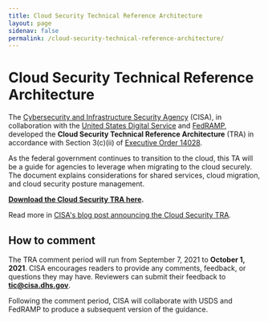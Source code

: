 ```yaml
---
title: Cloud Security Technical Reference Architecture
layout: page
sidenav: false
permalink: /cloud-security-technical-reference-architecture/
---
```


# Cloud Security Technical Reference Architecture

The [Cybersecurity and Infrastructure Security Agency](https://cisa.gov) (CISA), in collaboration with the [United States Digital Service](https://usds.gov) and [FedRAMP](https://www.fedramp.gov), developed the **Cloud Security Technical Reference Architecture** (TRA) in accordance with Section 3(c)(ii) of [Executive Order 14028](https://www.whitehouse.gov/briefing-room/presidential-actions/2021/05/12/executive-order-on-improving-the-nations-cybersecurity/).

As the federal government continues to transition to the cloud, this TA will be a guide for agencies to leverage when migrating to the cloud securely. The document explains considerations for shared services, cloud migration, and cloud security posture management.

**[Download the Cloud Security TRA here](https://cisa.gov/publication/cloud-security-technical-reference-architecture).**

Read more in [CISA's blog post announcing the Cloud Security TRA](https://www.cisa.gov/blog/2021/09/07/cloudy-chance-migration-helping-agencies-make-move-cloud).

## How to comment

The TRA comment period will run from September 7, 2021 to **October 1, 2021**. CISA encourages readers to provide any comments, feedback, or questions they may have. Reviewers can submit their feedback to **[tic@cisa.dhs.gov](mailto:tic@cisa.dhs.gov)**.

Following the comment period, CISA will collaborate with USDS and FedRAMP to produce a subsequent version of the guidance.
